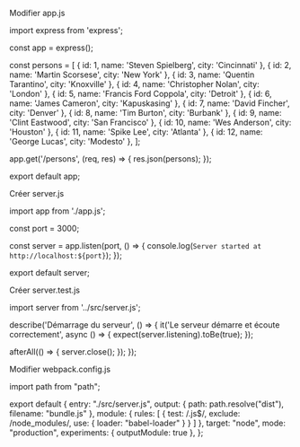 Modifier app.js

import express from 'express';

const app = express();

const persons = [
  { id: 1, name: 'Steven Spielberg', city: 'Cincinnati' },
  { id: 2, name: 'Martin Scorsese', city: 'New York' },
  { id: 3, name: 'Quentin Tarantino', city: 'Knoxville' },
  { id: 4, name: 'Christopher Nolan', city: 'London' },
  { id: 5, name: 'Francis Ford Coppola', city: 'Detroit' },
  { id: 6, name: 'James Cameron', city: 'Kapuskasing' },
  { id: 7, name: 'David Fincher', city: 'Denver' },
  { id: 8, name: 'Tim Burton', city: 'Burbank' },
  { id: 9, name: 'Clint Eastwood', city: 'San Francisco' },
  { id: 10, name: 'Wes Anderson', city: 'Houston' },
  { id: 11, name: 'Spike Lee', city: 'Atlanta' },
  { id: 12, name: 'George Lucas', city: 'Modesto' },
];

app.get('/persons', (req, res) => {
  res.json(persons);
});

export default app;


Créer server.js

import app from './app.js';

const port = 3000;

const server = app.listen(port, () => {
  console.log(`Server started at http://localhost:${port}`);
});

export default server;



Créer server.test.js

import server from '../src/server.js';

describe('Démarrage du serveur', () => {
  it('Le serveur démarre et écoute correctement', async () => {
    expect(server.listening).toBe(true);
  });

  afterAll(() => {
    server.close();
  });
});



Modifier  webpack.config.js


import path from "path";

export default {
  entry: "./src/server.js",
  output: {
    path: path.resolve("dist"),
    filename: "bundle.js"
  },
  module: {
    rules: [
      {
        test: /\.js$/,
        exclude: /node_modules/,
        use: {
          loader: "babel-loader"
        }
      }
    ]
  },
  target: "node",
  mode: "production",
  experiments: {
    outputModule: true
  },
};

